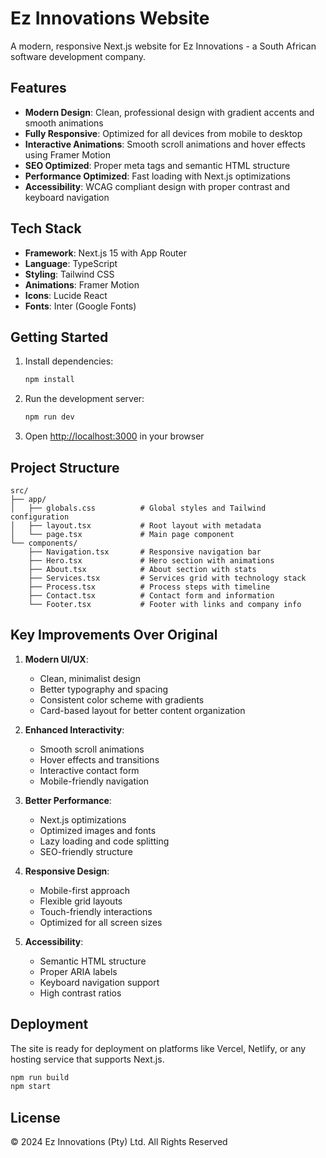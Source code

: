 # Ez Innovations Website

A modern, responsive Next.js website for Ez Innovations - a South African software development company.

## Features

- **Modern Design**: Clean, professional design with gradient accents and smooth animations
- **Fully Responsive**: Optimized for all devices from mobile to desktop
- **Interactive Animations**: Smooth scroll animations and hover effects using Framer Motion
- **SEO Optimized**: Proper meta tags and semantic HTML structure
- **Performance Optimized**: Fast loading with Next.js optimizations
- **Accessibility**: WCAG compliant design with proper contrast and keyboard navigation

## Tech Stack

- **Framework**: Next.js 15 with App Router
- **Language**: TypeScript
- **Styling**: Tailwind CSS
- **Animations**: Framer Motion
- **Icons**: Lucide React
- **Fonts**: Inter (Google Fonts)

## Getting Started

1. Install dependencies:
   ```bash
   npm install
   ```

2. Run the development server:
   ```bash
   npm run dev
   ```

3. Open [http://localhost:3000](http://localhost:3000) in your browser

## Project Structure

```
src/
├── app/
│   ├── globals.css          # Global styles and Tailwind configuration
│   ├── layout.tsx           # Root layout with metadata
│   └── page.tsx             # Main page component
└── components/
    ├── Navigation.tsx       # Responsive navigation bar
    ├── Hero.tsx             # Hero section with animations
    ├── About.tsx            # About section with stats
    ├── Services.tsx         # Services grid with technology stack
    ├── Process.tsx          # Process steps with timeline
    ├── Contact.tsx          # Contact form and information
    └── Footer.tsx           # Footer with links and company info
```

## Key Improvements Over Original

1. **Modern UI/UX**: 
   - Clean, minimalist design
   - Better typography and spacing
   - Consistent color scheme with gradients
   - Card-based layout for better content organization

2. **Enhanced Interactivity**:
   - Smooth scroll animations
   - Hover effects and transitions
   - Interactive contact form
   - Mobile-friendly navigation

3. **Better Performance**:
   - Next.js optimizations
   - Optimized images and fonts
   - Lazy loading and code splitting
   - SEO-friendly structure

4. **Responsive Design**:
   - Mobile-first approach
   - Flexible grid layouts
   - Touch-friendly interactions
   - Optimized for all screen sizes

5. **Accessibility**:
   - Semantic HTML structure
   - Proper ARIA labels
   - Keyboard navigation support
   - High contrast ratios

## Deployment

The site is ready for deployment on platforms like Vercel, Netlify, or any hosting service that supports Next.js.

```bash
npm run build
npm start
```

## License

© 2024 Ez Innovations (Pty) Ltd. All Rights Reserved